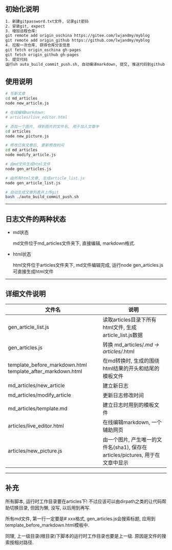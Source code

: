 ## 初始化说明

```txt
1. 新建gitpassword.txt文件, 记录git密码
2. 安装git, expect
3. 增加远程仓库:
git remote add origin_oschina https://gitee.com/lwjandmy/myblog
git remote add origin_github https://github.com/lwjandmy/myblog
4. 拉取一次仓库, 获得仓库分支信息
git fetch origin_oschina gh-pages
git fetch origin_github gh-pages
5. 提交代码
运行sh auto_build_commit_push.sh, 自动编译markdown, 提交, 推送代码到github
```


## 使用说明

```bash
# 写新文章
cd md_articles
node new_article.js

# 在线编辑markdown:
# articles/live_editor.html

# 添加一个图片, 得到图片的文件名, 用于加入文章中
cd articles
node new_picture.js

# 修改已有文章后, 更新修改时间
cd md_articles
node modify_article.js

# 由md文件生成html文件
node gen_articles.js

# 由所有html文章, 生成article_list.js
node gen_article_list.js

# 自动生成文章列表并上传git
bash ./auto_build_commit_push.sh
```

---

## 日志文件的两种状态

*   md状态

    md文件位于md_articles文件夹下, 直接编辑, markdown格式.
	
*   html状态

    html文件位于articles文件夹下, md文件编辑完成, 运行node gen_articles.js可直接生成html文件
	
---

## 详细文件说明

|文件名| 说明|
|---|---|
|gen_article_list.js|  读取articles目录下所有html文件, 生成article_list.js数据|
|gen_articles.js| 转换 md_articles/*.md -> articles/*.html|
|template_before_markdown.html template_after_markdown.html| 在md转换时, 生成的围绕html结果的开头和结尾的模板文件|
|md_articles/new_article| 建立新日志|
|md_articles/modify_article| 更新日志修改时间|
|md_articles/template.md| 建立日志时用到的模板文件|
|articles/live_editor.html| 在线编辑markdown, 一个辅助网页|
|articles/new_picture.js| 由一个图片, 产生唯一的文件名(sha1), 保存在articles/pictures, 用于在文章中显示|

---

## 补充

所有脚本, 运行时工作目录要在articles下!  不过应该可以由dirpath之类的让代码帮助切换目录, 但因为懒, 没写, 以后用到再写.

所有md文件, 第一行一定要是# xxx格式, gen_articles.js会搜索标题, 应用到template_before_markdown.html模板中.

同理, 上一级目录(根目录)下脚本的运行时工作目录也要是上一级. 原因是文件的搜索按相对路径.


